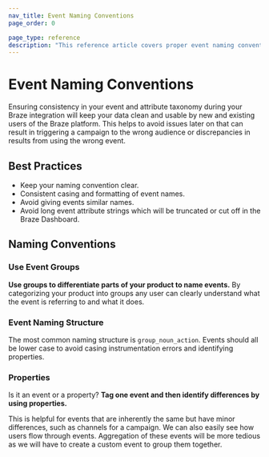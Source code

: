 ```yaml
---
nav_title: Event Naming Conventions
page_order: 0

page_type: reference
description: "This reference article covers proper event naming conventions and best practices."
---
```


# Event Naming Conventions
Ensuring consistency in your event and attribute taxonomy during your Braze integration will keep your data clean and usable by new and existing users of the Braze platform. This helps to avoid issues later on that can result in triggering a campaign to the wrong audience or discrepancies in results from using the wrong event.

## Best Practices
- Keep your naming convention clear.
- Consistent casing and formatting of event names.
- Avoid giving events similar names.
- Avoid long event attribute strings which will be truncated or cut off in the Braze Dashboard.

## Naming Conventions

### Use Event Groups

__Use groups to differentiate parts of your product to name events.__ By categorizing your product into groups any user can clearly understand what the event is referring to and what it does.

### Event Naming Structure

The most common naming structure is `group_noun_action`. Events should all be lower case to avoid casing instrumentation errors and identifying properties.

### Properties

Is it an event or a property? __Tag one event and then identify differences by using properties.__

This is helpful for events that are inherently the same but have minor differences, such as channels for a campaign. We can also easily see how users flow through events. Aggregation of these events will be more tedious as we will have to create a custom event to group them together.
